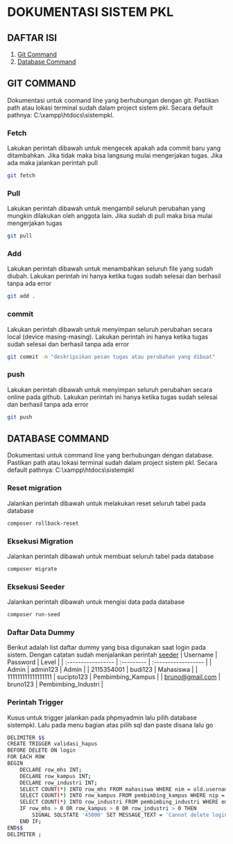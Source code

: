 # DOKUMENTASI SISTEM PKL

## DAFTAR ISI
1. [Git Command](https://github.com/Suryanandana/sistempkl#git-command)
2. [Database Command](https://github.com/Suryanandana/sistempkl#database-command)
## GIT COMMAND
Dokumentasi untuk coomand line yang berhubungan dengan git.
Pastikan path atau lokasi terminal sudah dalam project sistem pkl.
Secara default pathnya: C:\xampp\htdocs\sistempkl.
### Fetch
Lakukan perintah dibawah untuk mengecek apakah ada commit baru yang ditambahkan.
Jika tidak maka bisa langsung mulai mengerjakan tugas.
Jika ada maka jalankan perintah pull
```sh
git fetch
```
### Pull
Lakukan perintah dibawah untuk mengambil seluruh perubahan yang mungkin dilakukan oleh anggota lain.
Jika sudah di pull maka bisa mulai mengerjakan tugas
```sh
git pull
```
### Add
Lakukan perintah dibawah untuk menambahkan seluruh file yang sudah diubah.
Lakukan perintah ini hanya ketika tugas sudah selesai dan berhasil tanpa ada error
```sh
git add .
```
### commit
Lakukan perintah dibawah untuk menyimpan seluruh perubahan secara local (device masing-masing).
Lakukan perintah ini hanya ketika tugas sudah selesai dan berhasil tanpa ada error
```sh
git commit -m "deskripsikan pesan tugas atau perubahan yang dibuat"
```
### push
Lakukan perintah dibawah untuk menyimpan seluruh perubahan secara online pada github.
Lakukan perintah ini hanya ketika tugas sudah selesai dan berhasil tanpa ada error
```sh
git push
```
## DATABASE COMMAND
Dokumentasi untuk command line yang berhubungan dengan database.
Pastikan path atau lokasi terminal sudah dalam project sistem pkl.
Secara default pathnya: C:\xampp\htdocs\sistempkl
### Reset migration
Jalankan perintah dibawah untuk melakukan reset seluruh tabel pada database
```sh
composer rollback-reset
```
### Eksekusi Migration
Jalankan perintah dibawah untuk membuat seluruh tabel pada database
```sh
composer migrate
```
### Eksekusi Seeder
Jalankan perintah dibawah untuk mengisi data pada database
```sh
composer run-seed
```
### Daftar Data Dummy
Berikut adalah list daftar dummy yang bisa digunakan saat login pada sistem.
Dengan catatan sudah menjalankan perintah [seeder](https://github.com/Suryanandana/sistempkl#eksekusi-seeder)
| Username           | Password   | Level               |
| :----------------- | :--------- | :------------------ |
| Admin              | admin123   | Admin               |
| 2115354001         | budi123    | Mahasiswa           |
| 111111111111111111 | sucipto123 | Pembimbing_Kampus   |
| bruno@gmail.com    | bruno123   | Pembimbing_Industri |
### Perintah Trigger
Kusus untuk trigger jalankan pada phpmyadmin lalu pilih database sistempkl.
Lalu pada menu bagian atas pilih sql dan paste disana lalu go
```sh
DELIMITER $$
CREATE TRIGGER validasi_hapus
BEFORE DELETE ON login
FOR EACH ROW
BEGIN
	DECLARE row_mhs INT;
    DECLARE row_kampus INT;
    DECLARE row_industri INT;
    SELECT COUNT(*) INTO row_mhs FROM mahasiswa WHERE nim = old.username;
    SELECT COUNT(*) INTO row_kampus FROM pembimbing_kampus WHERE nip = old.username;
    SELECT COUNT(*) INTO row_industri FROM pembimbing_industri WHERE email = old.username;
    IF row_mhs > 0 OR row_kampus > 0 OR row_industri > 0 THEN
    	SIGNAL SQLSTATE '45000' SET MESSAGE_TEXT = 'Cannot delete login record because there are associated mahasiswa, pembimbing_kampus, or pembimbing_industri';
    END IF;
END$$
DELIMITER ;
```